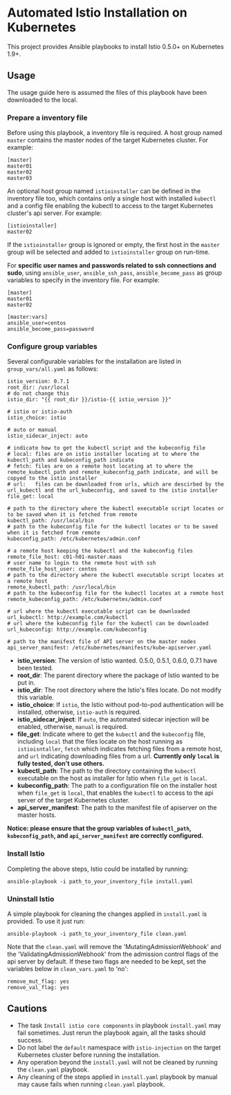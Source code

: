 # Automated Istio Installation on Kubernetes
This project provides Ansible playbooks to install Istio 0.5.0+ on Kubernetes 1.9+.

## Usage
The usage guide here is assumed the files of this playbook have been downloaded to the local.

### Prepare a inventory file
Before using this playbook, a inventory file is required. A host group named `master`  contains the master nodes of the target Kubernetes cluster. For example:

    [master]
    master01
    master02
    master03

An optional host group named `istioinstaller` can be defined in the inventory file too, which contains only a single host with installed `kubectl` and a config file enabling the kubectl to access to the target Kubernetes cluster's api server. For example:

    [istioinstaller]
    master02 

If the `istioinstaller` group is ignored or empty, the first host in the `master` group will be selected and added to `istioinstaller` group on run-time.

For **specific user names and passwords related to ssh connections and sudo**, using `ansible_user`, `ansible_ssh_pass`, `ansible_become_pass` as group variables to specify in the inventory file. For example:

    [master]
    master01
    master02
    
    [master:vars]
    ansible_user=centos
    ansible_become_pass=password

### Configure group variables
Several configurable variables for the installation are listed in `group_vars/all.yaml` as follows:

    istio_version: 0.7.1
    root_dir: /usr/local
    # do not change this
    istio_dir: "{{ root_dir }}/istio-{{ istio_version }}"
    
    # istio or istio-auth
    istio_choice: istio
    
    # auto or manual
    istio_sidecar_inject: auto
    
    # indicate how to get the kubectl script and the kubeconfig file
    # local: files are on istio installer locating at to where the kubectl_path and kubeconfig_path indicate
    # fetch: files are on a remote host locating at to where the remote_kubectl_path and remote_kubeconfig_path indicate, and will be copyed to the istio installer
    # url:   files can be downloaded from urls, which are descirbed by the url_kubectl and the url_kubeconfig, and saved to the istio installer
    file_get: local
    
    # path to the directory where the kubectl executable script locates or to be saved when it is fetched from remote
    kubectl_path: /usr/local/bin
    # path to the kubeconfig file for the kubectl locates or to be saved when it is fetched from remote
    kubeconfig_path: /etc/kubernetes/admin.conf
    
    # a remote host keeping the kubectl and the kubeconfig files
    remote_file_host: c01-h01-master.maas
    # user name to login to the remote host with ssh
    remote_file_host_user: centos
    # path to the directory where the kubectl executable script locates at a remote host
    remote_kubectl_path: /usr/local/bin
    # path to the kubeconfig file for the kubectl locates at a remote host
    remote_kubeconfig_path: /etc/kubernetes/admin.conf
    
    # url where the kubectl executable script can be downloaded
    url_kubectl: http://example.com/kubectl
    # url where the kubeconfig file for the kubectl can be downloaded
    url_kubeconfig: http://example.com/kubeconfig
    
    # path to the manifest file of API server on the master nodes
    api_server_manifest: /etc/kubernetes/manifests/kube-apiserver.yaml

- **istio_version**: The version of Istio wanted. 0.5.0, 0.5.1, 0.6.0, 0.7.1 have been tested.
- **root_dir**: The parent directory where the package of Istio wanted to be put in.
- **istio_dir**: The root directory where the Istio's files locate. Do not modify this variable.
- **istio_choice**: If `istio`, the Istio without pod-to-pod authentication will be installed, otherwise, `istio-auth` is required.
- **istio\_sidecar\_inject**: If `auto`, the automated sidecar injection will be enabled, otherwise, `manual` is required.
- **file_get**: Indicate where to get the `kubectl` and the `kubeconfig` file, including `local` that the files locate on the host running as `istioisntaller`, `fetch` which indicates fetching files from a remote host, and `url` indicating downloading files from a url. **Currently only `local` is fully tested, don't use others.**
- **kubectl_path**: The path to the directory containing the `kubectl` executable on the host as installer for Istio when `file_get` is `local`.
- **kubeconfig_path**: The path to a configuration file on the installer host when `file_get` is `local`, that enables the `kubectl` to access to the api server of the target Kubernetes cluster.
- **api\_server\_manifest**: The path to the manifest file of apiserver on the master hosts.

**Notice: please ensure that the group variables of `kubectl_path`, `kubeconfig_path`, and `api_server_manifest` are correctly configured.**

### Install Istio
Completing the above steps, Istio could be installed by running:

    ansible-playbook -i path_to_your_inventory_file install.yaml 

### Uninstall Istio
A simple playbook for cleaning the changes applied in `install.yaml` is provided. To use it just run:

    ansible-playbook -i path_to_your_inventory_file clean.yaml
Note that the `clean.yaml` will remove the 'MutatingAdmissionWebhook' and the 'ValidatingAdmissionWebhook' from the admission control flags of the api server by default. If these two flags are needed to be kept, set the variables below in `clean_vars.yaml` to 'no':

    remove_mut_flag: yes
    remove_val_flag: yes

## Cautions
- The task `Install istio core components` in playbook `install.yaml` may fail sometimes. Just rerun the playbook again, all the tasks should success.
- Do not label the `default` namespace with `istio-injection` on the target Kubernetes cluster before running the installation.
- Any operation beyond the `install.yaml` will not be cleaned by running the `clean.yaml` playbook.
- Any cleaning of the steps applied in `install.yaml` playbook by manual may cause fails when running `clean.yaml` playbook.  